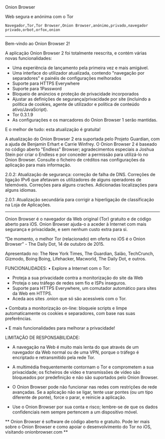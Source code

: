 Onion Browser

Web segura e anónima com o Tor

`Navegador,Tor,Tor Browser,Onion Browser,anónimo,privado,navegador privado,orbot,orfox,onion`

---

Bem-vindo ao Onion Browser 2!

A aplicação Onion Browser 2 foi totalmente reescrita, e contém várias novas funcionalidades:

* Uma experiência de lançamento pela primeira vez e mais amigável.
* Uma interface do utilizador atualizada, contendo "navegação por separadores" e painéis de configurações melhorados
* Suporte para HTTPS Everywhere
* Suporte para 1Password
* Bloqueio de anúncios e proteção de privacidade incorporados
* Ajustar as definições de segurança/privacidade por site (incluindo a política de cookies, agente de utilizador e política de conteúdo ativo/JavaScript).
* Tor 0.3.1.9
* As configurações e os marcadores do Onion Browser 1 serão mantidas.

E o melhor de tudo: esta atualização é gratuita!

A atualização do Onion Browser 2 era suportada pelo Projeto Guardian, com a ajuda de Benjamin Erhart e Carrie Winfrey. O Onion Browser 2 é baseado no código aberto "Endless" Browser; agradecimentos especiais a Joshua Stein por criar o Endless e por conceder a permissão para utilizá-lo no Onion Browser. Consulte o ficheiro de créditos nas configurações da aplicação para mais informação.

2.0.2: Atualização de segurança: correção de falha de DNS. Correções de ligação IPv6 que afetavam os utilizadores de alguns operadores de telemóveis. Correções para alguns craches. Adicionadas localizações para alguns idiomas.

2.0.1: Atualização secundária para corrigir a hiperligação de classificação na Loja de Aplicações.

---

Onion Browser é o navegador da Web original (Tor) gratuito e de código aberto para iOS. Onion Browser ajuda-o a aceder à Internet com mais segurança e privacidade, e sem nenhum custo extra para si.

“De momento, o melhor Tor (relacionado) em oferta no iOS é o Onion Browser” - The Daily Dot, 14 de outubro de 2015.

Apresentado no: The New York Times, The Guardian, Salão, TechCrunch, Gizmodo, Boing Boing, Lifehacker, Macworld, The Daily Dot, e outros.

FUNCIONALIDADES:
• Explore a Internet com o Tor:
- Proteja a sua privacidade contra a monitorização do site da Web
- Proteja o seu tráfego de redes sem fio e ISPs inseguros.
- Suporte para HTTPS Everywhere, um comutador automático para sites da Web em HTTPS.
- Aceda aos sites .onion que só são acessíveis com o Tor.

• Combata a monitorização on-line: bloqueie scripts e limpe automaticamente os cookies e separadores, com base nas suas preferências.

• E mais funcionalidades para melhorar a privacidade!

LIMITAÇÃO DE RESPONSABILIDADE:
- A navegação na Web é muito mais lenta do que através de um navegador da Web normal ou de uma VPN, porque o tráfego é encriptado e retransmitido pela rede Tor.

- A multimédia frequentemente contornam o Tor e comprometem a sua privacidade; os ficheiros de vídeo e transmissões de vídeo são bloqueados por predefinição e não são suportados pelo Onion Browser.

- O Onion Browser pode não funcionar nas redes com restrições de rede avançadas. Se a aplicação não se ligar, tente usar pontes (ou um tipo diferente de ponte), force o parar, e reinicie a aplicação.

- Use o Onion Browser por sua conta e risco; lembre-se de que os dados confidenciais nem sempre pertencem a um dispositivo móvel.

** Onion Browser é software de código aberto e gratuito. Pode ler mais sobre o Onion Browser e como apoiar o desenvolvimento do Tor no iOS, visitando onionbrowser.com **

